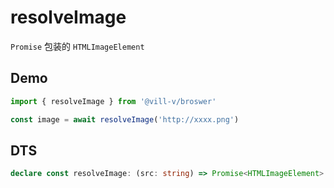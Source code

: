 # resolveImage

`Promise` 包装的 `HTMLImageElement`

## Demo

```ts twoslash
import { resolveImage } from '@vill-v/broswer'

const image = await resolveImage('http://xxxx.png')
```

## DTS

```ts
declare const resolveImage: (src: string) => Promise<HTMLImageElement>
```
